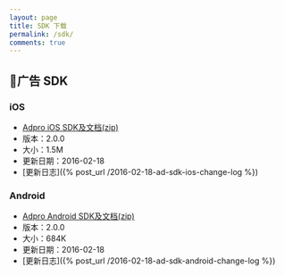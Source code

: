 ```yaml
---
layout: page
title: SDK 下载
permalink: /sdk/
comments: true
---
```


## 🚀广告 SDK

### iOS
- [Adpro iOS SDK及文档(zip)](http://7xo1pn.dl1.z0.glb.clouddn.com/AdProSDK-iOS-V2.0.0.zip)
- 版本：2.0.0
- 大小：1.5M
- 更新日期：2016-02-18
- [更新日志]({% post_url /2016-02-18-ad-sdk-ios-change-log %})

### Android
- [Adpro Android SDK及文档(zip)](http://7xo1pn.dl1.z0.glb.clouddn.com/AdProSDK-Android-V2.0.0.zip)
- 版本：2.0.0
- 大小：684K
- 更新日期：2016-02-18
- [更新日志]({% post_url /2016-02-18-ad-sdk-android-change-log %})
